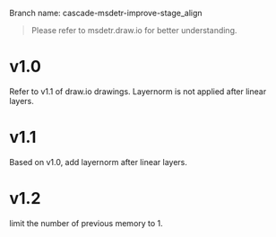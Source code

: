 Branch name: cascade-msdetr-improve-stage_align

> Please refer to msdetr.draw.io for better understanding.

# v1.0
Refer to v1.1 of draw.io drawings. Layernorm is not applied after linear layers.

# v1.1
Based on v1.0, add layernorm after linear layers.

# v1.2
limit the number of previous memory to 1.